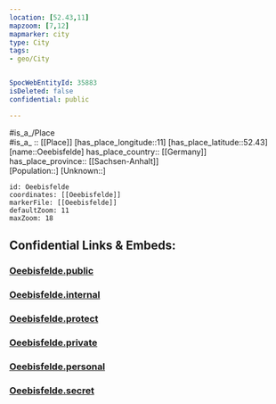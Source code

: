 ```yaml
---
location: [52.43,11] 
mapzoom: [7,12] 
mapmarker: city 
type: City
tags:
- geo/City


SpocWebEntityId: 35883
isDeleted: false
confidential: public

---
```

#is_a_/Place  
#is_a_ :: [[Place]] 
[has_place_longitude::11] 
[has_place_latitude::52.43] 
[name::Oeebisfelde] 
has_place_country:: [[Germany]]  
has_place_province:: [[Sachsen-Anhalt]]  
[Population::] 
[Unknown::] 


```leaflet
id: Oeebisfelde
coordinates: [[Oeebisfelde]] 
markerFile: [[Oeebisfelde]] 
defaultZoom: 11 
maxZoom: 18
```


## Confidential Links & Embeds: 

### [Oeebisfelde.public](/_public/\Earth\Continent\Europe\Europe~Central\Germany\Germany~East\Sachsen-Anhalt\counties~SA\Börde\cities~Börde\Oebisfelde-Weferlingen\CityOeebisfelde.public.md) 

### [Oeebisfelde.internal](/_internal/\Earth\Continent\Europe\Europe~Central\Germany\Germany~East\Sachsen-Anhalt\counties~SA\Börde\cities~Börde\Oebisfelde-Weferlingen\CityOeebisfelde.internal.md) 

### [Oeebisfelde.protect](/_protect/\Earth\Continent\Europe\Europe~Central\Germany\Germany~East\Sachsen-Anhalt\counties~SA\Börde\cities~Börde\Oebisfelde-Weferlingen\CityOeebisfelde.protect.md) 

### [Oeebisfelde.private](/_private/\Earth\Continent\Europe\Europe~Central\Germany\Germany~East\Sachsen-Anhalt\counties~SA\Börde\cities~Börde\Oebisfelde-Weferlingen\CityOeebisfelde.private.md) 

### [Oeebisfelde.personal](/_personal/\Earth\Continent\Europe\Europe~Central\Germany\Germany~East\Sachsen-Anhalt\counties~SA\Börde\cities~Börde\Oebisfelde-Weferlingen\CityOeebisfelde.personal.md) 

### [Oeebisfelde.secret](/_secret/\Earth\Continent\Europe\Europe~Central\Germany\Germany~East\Sachsen-Anhalt\counties~SA\Börde\cities~Börde\Oebisfelde-Weferlingen\CityOeebisfelde.secret.md)


